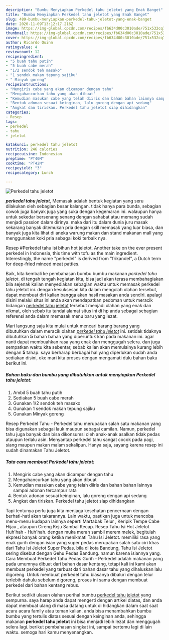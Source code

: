 ```yaml
---
description: "Bumbu Menyiapkan Perkedel tahu jeletot yang Enak Banget"
title: "Bumbu Menyiapkan Perkedel tahu jeletot yang Enak Banget"
slug: 489-bumbu-menyiapkan-perkedel-tahu-jeletot-yang-enak-banget
date: 2020-11-09T13:12:17.216Z
image: https://img-global.cpcdn.com/recipes/fb634d00c3010ade/751x532cq70/perkedel-tahu-jeletot-foto-resep-utama.jpg
thumbnail: https://img-global.cpcdn.com/recipes/fb634d00c3010ade/751x532cq70/perkedel-tahu-jeletot-foto-resep-utama.jpg
cover: https://img-global.cpcdn.com/recipes/fb634d00c3010ade/751x532cq70/perkedel-tahu-jeletot-foto-resep-utama.jpg
author: Ricardo Quinn
ratingvalue: 4
reviewcount: 12
recipeingredient:
- "5 buah tahu putih"
- "5 buah cabe merah"
- "1/2 sendok teh masako"
- "1 sendok makan tepung sajiku"
- " Minyak goreng"
recipeinstructions:
- "Mengiris cabe yang akan dicampur dengan tahu"
- "Mengahancurkan tahu yang akan dibuat"
- "Kemudian masukan cabe yang telah diiris dan bahan bahan lainnya sampai adonan tercampur rata"
- "Bentuk adonan sesuai keinginan, lalu goreng dengan api sedang"
- "Angkat dan tiriskan. Perkedel tahu jeletot siap dihidangkan"
categories:
- Resep
tags:
- perkedel
- tahu
- jeletot

katakunci: perkedel tahu jeletot 
nutrition: 246 calories
recipecuisine: Indonesian
preptime: "PT40M"
cooktime: "PT42M"
recipeyield: "3"
recipecategory: Lunch

---
```



![Perkedel tahu jeletot](https://img-global.cpcdn.com/recipes/fb634d00c3010ade/751x532cq70/perkedel-tahu-jeletot-foto-resep-utama.jpg)

<b><i>perkedel tahu jeletot</i></b>, Memasak adalah bentuk kegiatan yang seru dilakukan oleh sebagian besar kalangan. tidak hanya para bunda, sebagian cowok juga banyak juga yang suka dengan kegemaran ini. walaupun hanya untuk sekedar bersenang senang dengan sahabat atau memang sudah menjadi passion dalam dirinya. maka dari itu dalam dunia juru masak sekarang banyak ditemukan pria dengan skill memasak yang luar biasa, dan banyak juga kita lihat di aneka warung makan dan stand makanan mall yang menggunakan koki pria sebagai koki terbaik nya.

Resep #Perkedel tahu isi bihun hot jeletot. Another take on the ever present perkedel in Indonesia, this time with tofu as the main ingredient. Interestingly, the name &#34;perkedel&#34; is derived from &#34;frikandel&#34;, a Dutch term for deep-fried minced meat patties.

Baik, kita kembali ke pembahasan bumbu bumbu makanan <i>perkedel tahu jeletot</i>. di tengah tengah kegiatan kita, bisa jadi akan terasa membahagiakan bila sejenak kalian menyediakan sebagian waktu untuk memasak perkedel tahu jeletot ini. dengan kesuksesan kita dalam mengolah olahan tersebut, dapat membuat diri kalian bangga akan hasil masakan anda sendiri. apalagi disini melalui situs ini anda akan mendapatkan pedoman untuk meracik hidangan <u>perkedel tahu jeletot</u> tersebut menjadi olahan yang enak dan nikmat, oleh sebab itu tandai alamat situs ini di hp anda sebagai sebagian referensi anda dalam memasak menu baru yang lezat.


Mari langsung saja kita mulai untuk mencari barang barang yang dibutuhkan dalam meracik olahan <u><i>perkedel tahu jeletot</i></u> ini. setidak tidaknya dibutuhkan <b>5</b> bahan bahan yang diperuntuk kan pada makanan ini. agar nanti dapat membuahkan rasa yang enak dan menggugah selera. dan juga sempatkan waktu kita sebentar, sebab kalian akan memulainya kurang lebih dengan <b>5</b> tahap. saya berharap berbagai hal yang diperlukan sudah anda sediakan disini, oke mari kita proses dengan mengamati dulu bahan baku berikut ini.

<!--inarticleads1-->

##### Bahan baku dan bumbu yang dibutuhkan untuk menyiapkan Perkedel tahu jeletot:

1. Ambil 5 buah tahu putih
1. Sediakan 5 buah cabe merah
1. Gunakan 1/2 sendok teh masako
1. Gunakan 1 sendok makan tepung sajiku
1. Gunakan  Minyak goreng


Resep Perkedel Tahu - Perkedel tahu merupakan salah satu makanan yang bisa digunakan sebagai lauk maupun sebagai camilan. Namun, perkedel tahu juga banyak dan bisa dikonsumsi oleh anak-anak asalkan tidak pedas ataupun terlalu asin. Menyantap perkedel tahu sangat cocok pada pagi, siang maupun makan malam sekalipun. Hanya saja, sayang karena resep ini sudah dinamakan Tahu Jeletot. 

<!--inarticleads2-->

##### Tata cara membuat Perkedel tahu jeletot:

1. Mengiris cabe yang akan dicampur dengan tahu
1. Mengahancurkan tahu yang akan dibuat
1. Kemudian masukan cabe yang telah diiris dan bahan bahan lainnya sampai adonan tercampur rata
1. Bentuk adonan sesuai keinginan, lalu goreng dengan api sedang
1. Angkat dan tiriskan. Perkedel tahu jeletot siap dihidangkan


Tapi tentunya perlu juga kita menjaga kesehatan pencernaan dengan berhati-hati akan takarannya. Lain waktu, pastikan juga untuk mencoba menu-menu kudapan lainnya seperti Martabak Telur , Keripik Tempe Cabe Hijau , ataupun Cireng Keju Sambal Kecap. Resep Tahu Isi Hot Jeletot Huh&#39;hah - Huh&#39;hah. dengan muka merah sambil merem melek, begitulah ekpresi banyak orang ketika menikmati Tahu Isi Jeletot. memiliki rasa yang enak gurih dengan isian yang super pedas merupakan salah satu ciri khas dari Tahu Isi Jeletot Super Pedas. bila di kota Bandung, Tahu Isi Jeletot sering disebut dengan Gehu Pedas Bandung. namun karena isiannya yang. Cara Membuat Perkedel Tahu Pedas Gurih - Perkedel adalah makanan yang pada umumnya dibuat dari bahan dasar kentang, tetapi kali ini kami akan membuat perkedel yang terbuat dari bahan dasar tahu yang dihaluskan lalu digoreng. Untuk membuat perkedel tahu biasanya dibaluri dengan telur terlebih dahulu sebelum digoreng, proses ini sama dengan membuat perkedel dari bahan kentang rebus. 

Berikut sedikit ulasan olahan perihal bumbu <u>perkedel tahu jeletot</u> yang sempurna. saya harap anda dapat mengerti dengan artikel diatas, dan anda dapat membuat ulang di masa datang untuk di hidangkan dalam saat saat acara acara family atau teman kalian. anda bisa menambahkan bumbu bumbu yang tertulis diatas sesuai dengan keinginan anda, sehingga makanan <b>perkedel tahu jeletot</b> ini bisa menjadi lebih lezat dan menggugah selera lagi. berikut pembahasan singkat ini, sampai bertemu lagi di lain waktu. semoga hari kamu menyenangkan.
